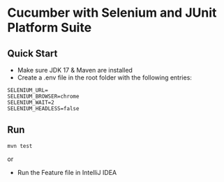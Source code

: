 # Cucumber with Selenium and JUnit Platform Suite



## Quick Start

- Make sure JDK 17 & Maven are installed
- Create a .env file in the root folder with the following entries: 

```
SELENIUM_URL=
SELENIUM_BROWSER=chrome
SELENIUM_WAIT=2
SELENIUM_HEADLESS=false
```

## Run
```
mvn test
```
or

- Run the Feature file in IntelliJ IDEA